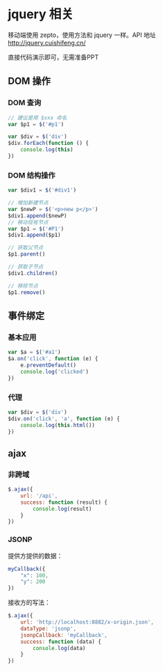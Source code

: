 # jquery 相关

移动端使用 zepto，使用方法和 jquery 一样。API 地址 http://jquery.cuishifeng.cn/

直接代码演示即可，无需准备PPT

## DOM 操作

### DOM 查询

```js
// 建议是用 $xxx 命名
var $p1 = $('#p1')

var $div = $('div')
$div.forEach(function () {
    console.log(this)
})
```

### DOM 结构操作

```js
var $div1 = $('#div1')

// 增加新建节点
var $newP = $('<p>new p</p>')
$div1.append($newP)
// 移动现有节点
var $p1 = $('#P1')
$div1.append($p1)

// 获取父节点
$p1.parent()

// 获取子节点
$div1.children()

// 移除节点
$p1.remove()
```

## 事件绑定

### 基本应用

```js
var $a = $('#a1')
$a.on('click', function (e) {
    e.preventDefault()
    console.log('clicked')
})
```

### 代理

```js
var $div = $('div')
$div.on('click', 'a', function (e) {
    console.log(this.html())
})
```

## ajax

### 非跨域

```js
$.ajax({
    url: '/api',
    success: function (result) {
        console.log(result)
    }
})
```

### JSONP

提供方提供的数据：

```js
myCallback({
    "x": 100,
    "y": 200
})
```

接收方的写法：

```js
$.ajax({
    url: 'http://localhost:8882/x-origin.json',
    dataType: 'jsonp',
    jsonpCallback: 'myCallback',
    success: function (data) {
        console.log(data)
    }
})
```
